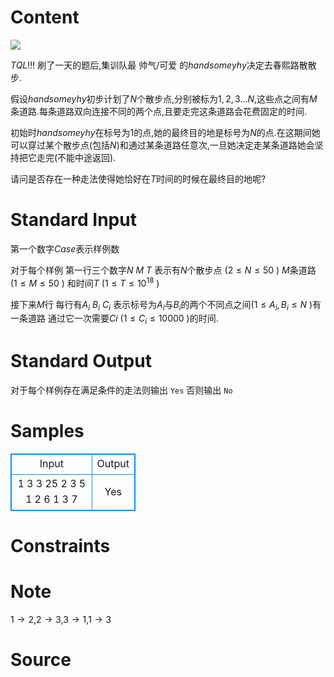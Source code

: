 
# Content

![](/source/lutece/handsome-yhynolu-xing/img/aHR0cDovL2ltZzEuZ3RpbWcuY29tL2NvbWljL3BpY3MvaHYxLzI0MS8yMzkvMjE1NC8xNDAxMjUwMzYuanBn.jpg)

$TQL!!!$ 刷了一天的题后,集训队最 帅气/可爱 的$handsomeyhy$决定去春熙路散散步.

假设$handsomeyhy$初步计划了$N$个散步点,分别被标为$1,2,3...N$,这些点之间有$M$条道路.每条道路双向连接不同的两个点,且要走完这条道路会花费固定的时间.

初始时$handsomeyhy$在标号为$1$的点,她的最终目的地是标号为$N$的点.在这期间她可以穿过某个散步点(包括$N$)和通过某条道路任意次,一旦她决定走某条道路她会坚持把它走完(不能中途返回).

请问是否存在一种走法使得她恰好在$T$时间的时候在最终目的地呢?

# Standard Input

第一个数字$Case$表示样例数

对于每个样例
第一行三个数字$N$ $M$ $T$  表示有$N$个散步点 ($2 \le N \le 50$ ) $M$条道路 ($1 \le M \le 50$ ) 和时间$T$   ($1 \le T \le 10^{18}$ )

接下来$M$行 每行有$A_i$ $B_i$ $C_i$ 表示标号为$A_i$与$B_i$的两个不同点之间($1 \le A_i,B_i \le N$ )有一条道路 通过它一次需要$Ci$ ($1 \le C_i \le 10000$ )的时间.

# Standard Output

对于每个样例存在满足条件的走法则输出 `Yes` 否则输出 `No`

# Samples

<style>
        table,table tr th, table tr td { border:1px solid #0094ff; }
        table { width: 200px; min-height: 25px; line-height: 25px; text-align: center; border-collapse: collapse;}   
    </style>
<table>
	<tr>
		<td>Input</td>
		<td>Output</td>
	</tr>
<tr><td>1
3 3 25
2 3 5
1 2 6
1 3 7</td><td>Yes</td></tr></table>


# Constraints



# Note

$1\to 2$,$2\to 3$,$3\to 1$,$1\to 3$

# Source


